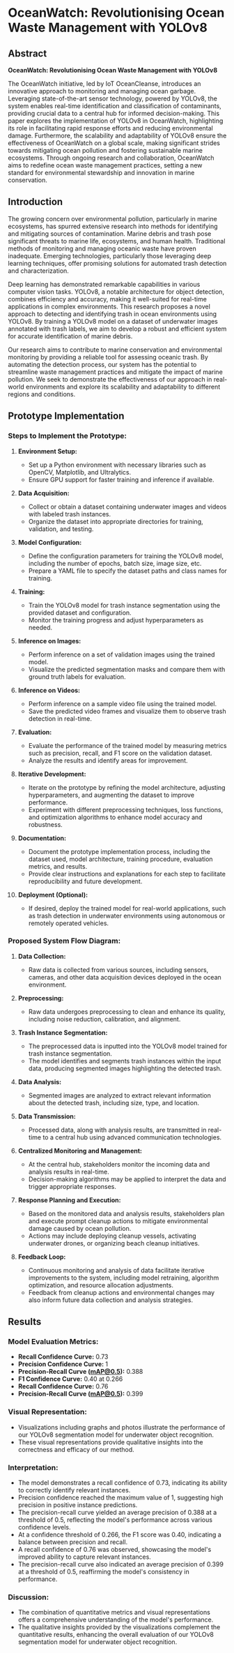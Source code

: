# OceanWatch: Revolutionising Ocean Waste Management with YOLOv8

## Abstract

**OceanWatch: Revolutionising Ocean Waste Management with YOLOv8**

The OceanWatch initiative, led by IoT OceanCleanse, introduces an innovative approach to monitoring and managing ocean garbage. Leveraging state-of-the-art sensor technology, powered by YOLOv8, the system enables real-time identification and classification of contaminants, providing crucial data to a central hub for informed decision-making. This paper explores the implementation of YOLOv8 in OceanWatch, highlighting its role in facilitating rapid response efforts and reducing environmental damage. Furthermore, the scalability and adaptability of YOLOv8 ensure the effectiveness of OceanWatch on a global scale, making significant strides towards mitigating ocean pollution and fostering sustainable marine ecosystems. Through ongoing research and collaboration, OceanWatch aims to redefine ocean waste management practices, setting a new standard for environmental stewardship and innovation in marine conservation.

## Introduction

The growing concern over environmental pollution, particularly in marine ecosystems, has spurred extensive research into methods for identifying and mitigating sources of contamination. Marine debris and trash pose significant threats to marine life, ecosystems, and human health. Traditional methods of monitoring and managing oceanic waste have proven inadequate. Emerging technologies, particularly those leveraging deep learning techniques, offer promising solutions for automated trash detection and characterization.

Deep learning has demonstrated remarkable capabilities in various computer vision tasks. YOLOv8, a notable architecture for object detection, combines efficiency and accuracy, making it well-suited for real-time applications in complex environments. This research proposes a novel approach to detecting and identifying trash in ocean environments using YOLOv8. By training a YOLOv8 model on a dataset of underwater images annotated with trash labels, we aim to develop a robust and efficient system for accurate identification of marine debris.

Our research aims to contribute to marine conservation and environmental monitoring by providing a reliable tool for assessing oceanic trash. By automating the detection process, our system has the potential to streamline waste management practices and mitigate the impact of marine pollution. We seek to demonstrate the effectiveness of our approach in real-world environments and explore its scalability and adaptability to different regions and conditions.

## Prototype Implementation

### Steps to Implement the Prototype:

1. **Environment Setup:**
   - Set up a Python environment with necessary libraries such as OpenCV, Matplotlib, and Ultralytics.
   - Ensure GPU support for faster training and inference if available.

2. **Data Acquisition:**
   - Collect or obtain a dataset containing underwater images and videos with labeled trash instances.
   - Organize the dataset into appropriate directories for training, validation, and testing.

3. **Model Configuration:**
   - Define the configuration parameters for training the YOLOv8 model, including the number of epochs, batch size, image size, etc.
   - Prepare a YAML file to specify the dataset paths and class names for training.

4. **Training:**
   - Train the YOLOv8 model for trash instance segmentation using the provided dataset and configuration.
   - Monitor the training progress and adjust hyperparameters as needed.

5. **Inference on Images:**
   - Perform inference on a set of validation images using the trained model.
   - Visualize the predicted segmentation masks and compare them with ground truth labels for evaluation.

6. **Inference on Videos:**
   - Perform inference on a sample video file using the trained model.
   - Save the predicted video frames and visualize them to observe trash detection in real-time.

7. **Evaluation:**
   - Evaluate the performance of the trained model by measuring metrics such as precision, recall, and F1 score on the validation dataset.
   - Analyze the results and identify areas for improvement.

8. **Iterative Development:**
   - Iterate on the prototype by refining the model architecture, adjusting hyperparameters, and augmenting the dataset to improve performance.
   - Experiment with different preprocessing techniques, loss functions, and optimization algorithms to enhance model accuracy and robustness.

9. **Documentation:**
   - Document the prototype implementation process, including the dataset used, model architecture, training procedure, evaluation metrics, and results.
   - Provide clear instructions and explanations for each step to facilitate reproducibility and future development.

10. **Deployment (Optional):**
    - If desired, deploy the trained model for real-world applications, such as trash detection in underwater environments using autonomous or remotely operated vehicles.

### Proposed System Flow Diagram:

1. **Data Collection:**
   - Raw data is collected from various sources, including sensors, cameras, and other data acquisition devices deployed in the ocean environment.

2. **Preprocessing:**
   - Raw data undergoes preprocessing to clean and enhance its quality, including noise reduction, calibration, and alignment.

3. **Trash Instance Segmentation:**
   - The preprocessed data is inputted into the YOLOv8 model trained for trash instance segmentation.
   - The model identifies and segments trash instances within the input data, producing segmented images highlighting the detected trash.

4. **Data Analysis:**
   - Segmented images are analyzed to extract relevant information about the detected trash, including size, type, and location.

5. **Data Transmission:**
   - Processed data, along with analysis results, are transmitted in real-time to a central hub using advanced communication technologies.

6. **Centralized Monitoring and Management:**
   - At the central hub, stakeholders monitor the incoming data and analysis results in real-time.
   - Decision-making algorithms may be applied to interpret the data and trigger appropriate responses.

7. **Response Planning and Execution:**
   - Based on the monitored data and analysis results, stakeholders plan and execute prompt cleanup actions to mitigate environmental damage caused by ocean pollution.
   - Actions may include deploying cleanup vessels, activating underwater drones, or organizing beach cleanup initiatives.

8. **Feedback Loop:**
   - Continuous monitoring and analysis of data facilitate iterative improvements to the system, including model retraining, algorithm optimization, and resource allocation adjustments.
   - Feedback from cleanup actions and environmental changes may also inform future data collection and analysis strategies.

## Results

### Model Evaluation Metrics:

- **Recall Confidence Curve:** 0.73
- **Precision Confidence Curve:** 1
- **Precision-Recall Curve (mAP@0.5):** 0.388
- **F1 Confidence Curve:** 0.40 at 0.266
- **Recall Confidence Curve:** 0.76
- **Precision-Recall Curve (mAP@0.5):** 0.399

### Visual Representation:

- Visualizations including graphs and photos illustrate the performance of our YOLOv8 segmentation model for underwater object recognition.
- These visual representations provide qualitative insights into the correctness and efficacy of our method.

### Interpretation:

- The model demonstrates a recall confidence of 0.73, indicating its ability to correctly identify relevant instances.
- Precision confidence reached the maximum value of 1, suggesting high precision in positive instance predictions.
- The precision-recall curve yielded an average precision of 0.388 at a threshold of 0.5, reflecting the model's performance across various confidence levels.
- At a confidence threshold of 0.266, the F1 score was 0.40, indicating a balance between precision and recall.
- A recall confidence of 0.76 was observed, showcasing the model's improved ability to capture relevant instances.
- The precision-recall curve also indicated an average precision of 0.399 at a threshold of 0.5, reaffirming the model's consistency in performance.

### Discussion:

- The combination of quantitative metrics and visual representations offers a comprehensive understanding of the model's performance.
- The qualitative insights provided by the visualizations complement the quantitative results, enhancing the overall evaluation of our YOLOv8 segmentation model for underwater object recognition.
